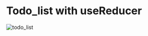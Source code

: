 # Todo_list with useReducer

![todo_list](https://user-images.githubusercontent.com/66318653/119215094-79a53480-bb06-11eb-9386-40180049f379.gif)

